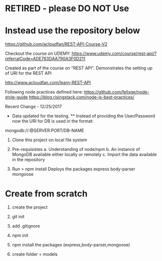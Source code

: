 # RETIRED - please DO NOT Use
# Instead use the repository below
https://github.com/acloudfan/REST-API-Course-V2

Checkout the course on UDEMY:
https://www.udemy.com/course/rest-api/?referralCode=ADE763DAA790A3F0D211


Created as part of the course on "REST API". 
Demonstrates the setting up of URI for the REST API

http://www.acloudfan.com/learn-REST-API


Following node practices defined here:
https://github.com/felixge/node-style-guide
https://blog.risingstack.com/node-js-best-practices/

Recent Change - 12/25/2017
*  Data updated for the testing.
** Instead of providing the User/Password now the URI for DB is used in the format:

mongodb://<user>:<password>@SERVER:PORT/DB-NAME

1. Clone this project on local file system
2. Pre-requisistes
      a. Understanding of node/npm
      b. An instance of MongoDB available either locally or remotely
      c. Import the data available in the repository

3. Run > npm install
      Deploys the packages
          express
          body-parser
          mongoose



Create from scratch
===================
1. create the project
2. git init
3. add .gitignore
4. npm init
5. npm install the packages (express,body-parser,mongoose)

6. create folder = models
